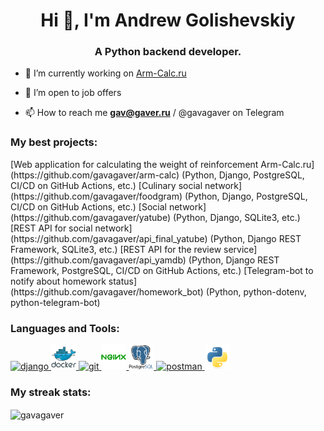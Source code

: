 <h1 align="center">Hi 👋, I'm Andrew Golishevskiy</h1>
<h3 align="center">A Python backend developer.</h3>

- 🔭 I’m currently working on [Arm-Calc.ru](http://arm-calc.ru/)

- 🤝 I’m open to job offers

- 📫 How to reach me **gav@gaver.ru** / @gavagaver on Telegram


<h3 align="left">My best projects:</h3>
[Web application for calculating the weight of reinforcement Arm-Calc.ru](https://github.com/gavagaver/arm-calc) (Python, Django, PostgreSQL, CI/CD on GitHub Actions, etc.)  
[Culinary social network](https://github.com/gavagaver/foodgram) (Python, Django, PostgreSQL, CI/CD on GitHub Actions, etc.)  
[Social network](https://github.com/gavagaver/yatube) (Python, Django, SQLite3, etc.)  
[REST API for social network](https://github.com/gavagaver/api_final_yatube) (Python, Django REST Framework, SQLite3, etc.)   
[REST API for the review service](https://github.com/gavagaver/api_yamdb)  (Python, Django REST Framework, PostgreSQL, CI/CD on GitHub Actions, etc.)     
[Telegram-bot to notify about homework status](https://github.com/gavagaver/homework_bot) (Python, python-dotenv, python-telegram-bot)  

<h3 align="left">Languages and Tools:</h3>
<p align="left"> <a href="https://www.djangoproject.com/" target="_blank" rel="noreferrer"> <img src="https://cdn.worldvectorlogo.com/logos/django.svg" alt="django" width="40" height="40"/> </a> <a href="https://www.docker.com/" target="_blank" rel="noreferrer"> <img src="https://raw.githubusercontent.com/devicons/devicon/master/icons/docker/docker-original-wordmark.svg" alt="docker" width="40" height="40"/> </a> <a href="https://git-scm.com/" target="_blank" rel="noreferrer"> <img src="https://www.vectorlogo.zone/logos/git-scm/git-scm-icon.svg" alt="git" width="40" height="40"/> </a> <a href="https://www.nginx.com" target="_blank" rel="noreferrer"> <img src="https://raw.githubusercontent.com/devicons/devicon/master/icons/nginx/nginx-original.svg" alt="nginx" width="40" height="40"/> </a> <a href="https://www.postgresql.org" target="_blank" rel="noreferrer"> <img src="https://raw.githubusercontent.com/devicons/devicon/master/icons/postgresql/postgresql-original-wordmark.svg" alt="postgresql" width="40" height="40"/> </a> <a href="https://postman.com" target="_blank" rel="noreferrer"> <img src="https://www.vectorlogo.zone/logos/getpostman/getpostman-icon.svg" alt="postman" width="40" height="40"/> </a> <a href="https://www.python.org" target="_blank" rel="noreferrer"> <img src="https://raw.githubusercontent.com/devicons/devicon/master/icons/python/python-original.svg" alt="python" width="40" height="40"/> </a> </p>

<h3 align="left">My streak stats:</h3>
<p><img align="center" src="https://github-readme-streak-stats.herokuapp.com/?user=gavagaver&" alt="gavagaver" /></p>
